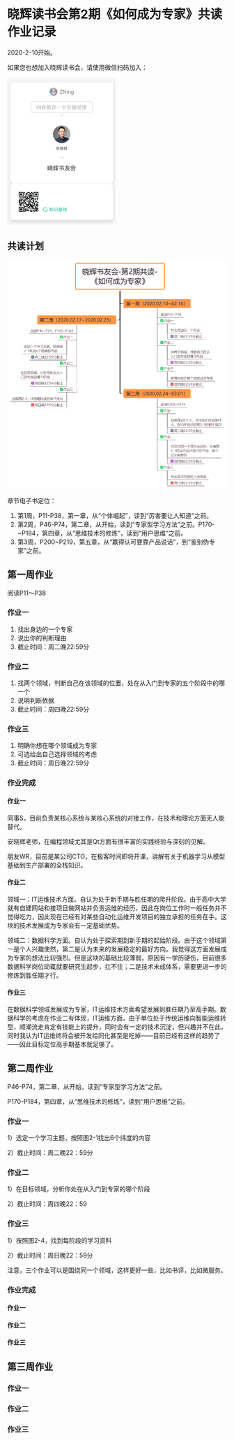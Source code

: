 # 晓辉读书会第2期《如何成为专家》共读作业记录

2020-2-10开始。

如果您也想加入晓辉读书会，请使用微信扫码加入：

<img src="2020-2-10%20%E5%A6%82%E4%BD%95%E6%88%90%E4%B8%BA%E4%B8%93%E5%AE%B6.assets/xingqiu_xhdushuhui.jpg" alt="xingqiu_xhdushuhui" style="zoom:50%;" />

## 共读计划

![img](2020-2-10%20%E5%A6%82%E4%BD%95%E6%88%90%E4%B8%BA%E4%B8%93%E5%AE%B6.assets/FgbwzdJewrT0rSJHe4OuG9l7v3mX.png)

章节电子书定位：

1. 第1周，P11-P38，第一章，从“个体崛起”，读到“厉害要让人知道”之前。 
2. 第2周，P46-P74，第二章，从开始，读到“专家型学习方法”之前。P170-~P184，第四章，从“思维技术的修炼”，读到“用户思维”之前。 
3. 第3周，P200~P219，第五章，从“赢得认可要靠产品说话”，到“鉴别伪专家”之前。

## 第一周作业

阅读P11～P38

### 作业一

1. 找出身边的一个专家
2. 说出你的判断理由
3. 截止时间：周二晚22:59分

### 作业二

1. 找两个领域，判断自己在该领域的位置，处在从入门到专家的五个阶段中的哪一个
2. 说明判断依据
3. 截止时间：周四晚22:59分

### 作业三

1. 明确你想在哪个领域成为专家
2. 可选给出自己选择领域的考虑
3. 截止时间：周日晚22:59分

### 作业完成

#### 作业一

同事S，目前负责某核心系统与某核心系统的对接工作，在技术和理论方面无人能替代。

安晓辉老师，在编程领域尤其是Qt方面有很丰富的实践经验与深刻的见解。

朋友WR，目前是某公司CTO，在极客时间即将开课，讲解有关于机器学习从模型基础到生产部署的全栈知识。

#### 作业二

领域一：IT运维技术方面。自认为处于新手期与胜任期的爬升阶段。由于高中大学就有自建网站和接项目做网站并负责运维的经历，因此在岗位工作时一般任务并不觉得吃力，因此现在已经有对某些自动化运维开发项目的独立承担的任务在手。这块的技术发展成为专家会有一定基础优势。

领域二：数据科学方面。自认为处于探索期到新手期的起始阶段。由于这个领域第一是个人兴趣使然，第二是认为未来的发展稳定的最好方向。我觉得这方面发展成为专家的想法比较强烈。但是这块的基础比较薄弱，原因有一学历硬伤，目前很多数据科学岗位动辄就要研究生起步，扛不住；二是技术未成体系，需要更进一步的修炼到胜任期才行。

#### 作业三

在数据科学领域发展成为专家，IT运维技术方面希望发展到胜任期乃至高手期。数据科学的考虑在作业二有体现，IT运维方面，由于单位处于传统运维向智能运维转型，顺潮流走肯定有技能上的提升，同时会有一定的技术沉淀，但兴趣并不在此，同时我认为IT运维终将会被开发给同化甚至是吃掉——目前已经有这样的趋势了——因此目标定位高手期基本就足够了。

## 第二周作业

P46-P74，第二章，从开始，读到“专家型学习方法”之前。

P170-P184，第四章，从“思维技术的修炼”，读到“用户思维”之前。

### 作业一

1）选定一个学习主题，按照图2-1找出6个纬度的内容

2）截止时间：周二晚22：59分

### 作业二

1）在目标领域，分析你处在从入门到专家的哪个阶段

2）截止时间：周四晚22：59

### 作业三

1）按照图2-4，找到每阶段的学习资料

2）截止时间：周日晚22：59分

注意，三个作业可以是围绕同一个领域，这样更好一些，比如书评，比如微服务。

### 作业完成

#### 作业一

#### 作业二

#### 作业三

## 第三周作业

### 作业一

### 作业二

### 作业三

